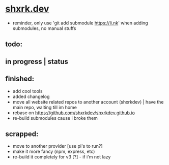 # [shxrk.dev](https://shxrk.dev)
- reminder, only use 'git add submodule https://li.nk' when adding submodules, no manual stuffs

## todo:


## in progress | status

## finished:
- add cool tools
- added changelog
- move all website related repos to another account (shxrkdev) | have the main repo, waiting till im home
- rebase on https://github.com/shxrkdev/shxrkdev.github.io
- re-build submodules cause i broke them

## scrapped:
- move to another provider [use pi's to run?]
- make it more fancy (npm, express, etc)
- re-build it completely for v3 [?] - if i'm not lazy
